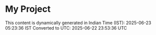 # My Project

This content is dynamically generated in Indian Time (IST): 2025-06-23 05:23:36 IST
Converted to UTC: 2025-06-22 23:53:36 UTC
